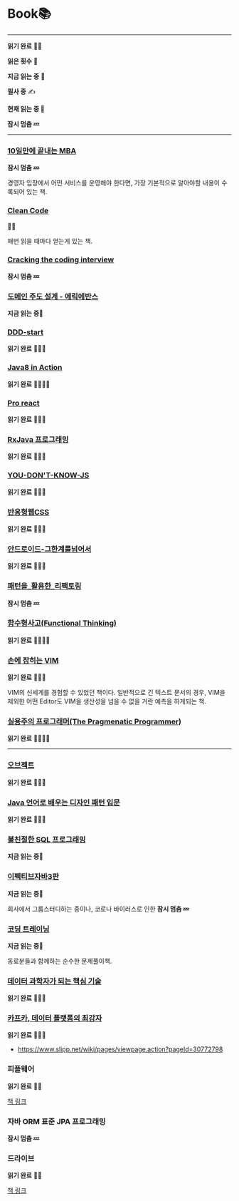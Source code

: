 # Book📚

---



**읽기 완료** 📕🔚



**읽은 횟수** 🌟

**지금 읽는 중** 🔖

**필사 중** ✍



**현재 읽는 중 📖**

**잠시 멈춤 💤**

---
### [10일만에 끝내는 MBA](/10일%20만에%20끝내는%20MBA)

**잠시 멈춤 💤**

경영자 입장에서 어떤 서비스를 운영해야 한다면, 가장 기본적으로 알아야할 내용이 수록되어 있는 책.



### [Clean Code](/Clean%20Code)

🌟🌟


매번 읽을 때마다 얻는게 있는 책.



### [Cracking the coding interview](/Cracking%20the%20coding%20interview)

**잠시 멈춤 💤**



### [도메인 주도 설계 - 에릭에반스](/ddd)

**지금 읽는 중**🔖



### [DDD-start](/DDD-start)

**읽기 완료** 📕🔚🌟



### [Java8 in Action](/Java8%20in%20Action)

**읽기 완료** 📕🔚🌟🌟



### [Pro react](/Pro%20react)

**읽기 완료** 📕🔚🌟



### [RxJava 프로그래밍](/RxJava%20프로그래밍)

**읽기 완료** 📕🔚🌟



### [YOU-DON'T-KNOW-JS](/YOU-DON'T-KNOW-JS)

**읽기 완료** 📕🔚🌟



### [반응형웹CSS](/반응형웹CSS)

**읽기 완료** 📕🔚🌟



### [안드로이드-그한계를넘어서](/안드로이드-그한계를넘어서)

**읽기 완료** 📕🔚🌟



### [패턴을_활용한_리팩토링](/패턴을_활용한_리팩토링)

**잠시 멈춤 💤**



### [함수형사고(Functional Thinking)](https://github.com/LenKIM/Book/tree/master/%ED%95%A8%EC%88%98%ED%98%95%EC%82%AC%EA%B3%A0(Functional%20Thinking))

**읽기 완료** 📕🔚🌟🌟



### [손에 잡히는 VIM](손에%20잡히는%20VIM.md)

**읽기 완료** 📕🔚🌟

VIM의 신세계를 경험할 수 있었던 책이다. 일반적으로 긴 텍스트 문서의 경우, VIM을 제외한 어떤 Editor도 VIM을 생산성을 넘을 수 없을 거란 예측을 하게되는 책.



### [실용주의 프로그래머(The Pragmenatic Programmer)](실용주의%20프로그래머(The%20Pragmenatic%20Programmer).md)

**읽기 완료** 📕🔚🌟🌟



---



### [오브젝트](https://github.com/LenKIM/object-book)

**읽기 완료** 📕🔚🌟



### [Java 언어로 배우는 디자인 패턴 입문](https://github.com/LenKIM/DesignPattern)

**읽기 완료** 📕🔚🌟



### [불친절한 SQL 프로그래밍](https://github.com/sql-study/archive)

**지금 읽는 중**🔖



### [이펙티브자바3판](https://github.com/LenKIM/everyone-is-effective-java-study)

**지금 읽는 중**🔖



회사에서 그룹스터디하는 중이나, 코로나 바이러스로 인한 **잠시 멈춤 💤**



### [코딩 트레이닝](https://github.com/LenKIM/coding-trainning)

**지금 읽는 중**🔖

동료분들과 함께하는 순수한 문제풀이책.



### [데이터 과학자가 되는 핵심 기술](https://github.com/LenKIM/Show-me-the-data-science/tree/master/03.Principles-of-Data-Science)

**읽기 완료** 📕🔚🌟



### [카프카, 데이터 플랫폼의 최강자](https://github.com/LenKIM/Show-me-the-data-science/blob/master/02.BigData/kafka/Summary.md)

**읽기 완료** 📕🔚🌟



- https://www.slipp.net/wiki/pages/viewpage.action?pageId=30772798



### 피플웨어

**읽기 완료** 📕🔚

[책 링크]([https://insightbooklist.wordpress.com/books/ppp/%ED%94%BC%ED%94%8C%EC%9B%A8%EC%96%B4/](https://insightbooklist.wordpress.com/books/ppp/피플웨어/))



### 자바 ORM 표준 JPA 프로그래밍

**잠시 멈춤 💤**



### 드라이브

**읽기 완료** 📕🔚

[책 링크](http://www.yes24.com/Product/Goods/5819980?scode=032&OzSrank=10)



